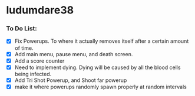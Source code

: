 # ludumdare38

### To Do List:
 - [x] Fix Powerups. To where it actually removes itself after a certain amount of time.
 - [x] Add main menu, pause menu, and death screen. 
 - [x] Add a score counter
 - [x] Need to implement dying. Dying will be caused by all the blood cells being infected.
 - [x] Add Tri Shot Powerup, and Shoot far powerup
 - [x] make it where powerups randomly spawn properly at random intervals
